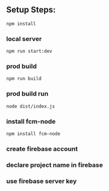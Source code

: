 ## Setup Steps:
`npm install`
### local server
`npm run start:dev`
### prod build
`npm run build`
### prod build run
`node dist/index.js`
### install fcm-node
`npm install fcm-node`
### create firebase account
### declare project name in firebase 
### use firebase server key


